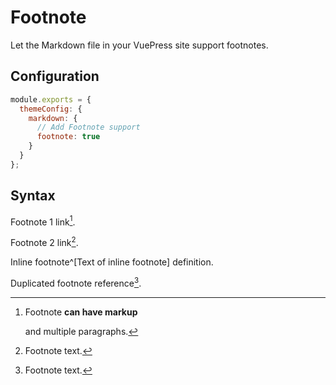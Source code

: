 # Footnote <MyBadge text="V0.0.8" />

Let the Markdown file in your VuePress site support footnotes.

## Configuration

```js
module.exports = {
  themeConfig: {
    markdown: {
      // Add Footnote support
      footnote: true
    }
  }
};
```

## Syntax

Footnote 1 link[^first].

Footnote 2 link[^second].

Inline footnote^[Text of inline footnote] definition.

Duplicated footnote reference[^second].

[^first]: Footnote **can have markup**

    and multiple paragraphs.

[^second]: Footnote text.
